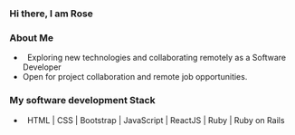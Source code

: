 ### Hi there, I am Rose

<h3> About Me </h3>

- &nbsp; Exploring new technologies and collaborating remotely as a Software Developer
- Open for project collaboration and remote job opportunities. 

<h3>My software development Stack </h3>

- &nbsp; HTML | CSS | Bootstrap | JavaScript | ReactJS | Ruby | Ruby on Rails

